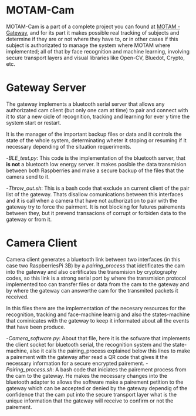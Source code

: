 # **MOTAM-Cam** #

MOTAM-Cam is a part of a complete project you can found at [MOTAM - Gateway](https://github.com/nicslabdev/MOTAM-Gateway), and for its part it makes possible real tracking of subjects and determine if they are or not where they have to, or in other cases if this subject is authorizated to manage the system where MOTAM where implemented; all of that by face recognition and machine learning, involving secure transport layers and visual libraries like Open-CV, Bluedot, Crypto, etc.

# Gateway Server #

The gateway implements a bluetooth serial server that allows any authorizated cam client (but only one cam at time) to pair and connect with it to star a new cicle of recognition, tracking and learning for ever y time the system start or restart.

It is the manager of the important backup files or data and it controls the state of the whole system, determinating wheter it stoping or resuming if it necessary depending of the situation requeriments.

  -*BLE_test.py*: This code is the implementation of the bluetooth server, that **is not** a bluetooth low energy server. It makes posible the data transmision between both Raspberries and make a secure backup of the files that the camera send to it.
  
  -*Throw_out.sh*: This is a bash code that exclude an current client of the pair list of the gateway. Thats disallow  comunications between this interfaces and it is call when a camera that have not authorization to pair with the gateway try to force the pairment. It is not blocking for futures pairements between they, but it prevend transacions of corrupt or forbiden data to the gateway or from it. 
  
# Camera Client #

Camera client generates a bluetooth link between two interfaces (in this case two RaspberriesPi 3B) by a *pairing_process* that idetificates the cam into the gateway and also certificates the transmision by cryptography codes, so this link is a strong serial port by where the transmision protocol implemented too can transfer files or data from the cam to the gateway and by where the gateway can answerthe cam for the transmited packets it received.

In this files there are the implementation of the necesary resources for the recognition, tracking and face-machine learnig and also the states-machine that cominicates with the gateway to keep it informated about all the events that have been produce.

  -*Camera_software.py*: About that file, here it is the sofware that implements the client socket for bluetooth serial, the recognition system and the state-machine, also it calls the pairing_process explained below this lines to make a pairement with the gateway after read a QR code that gives it the necessary information for a secure encrypted pairement.
  -*Pairing_process.sh*: A bash code that iniciates the pairement process from the cam to the gateway. He makes the necessary changes into the bluetooth adapter to allows the software make a pairement petition to the gateway which can be accepted or denied by the gateway dependig of the confidence that the cam put into the secure transport layer what is the unique information that the gateway will receive to confirm or not the pairement.
